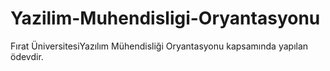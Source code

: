 # Yazilim-Muhendisligi-Oryantasyonu

  Fırat ÜniversitesiYazılım Mühendisliği Oryantasyonu kapsamında yapılan ödevdir.
